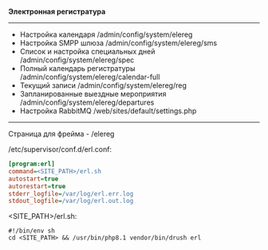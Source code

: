 **Электронная регистратура**

--------------------------------------------
* Настройка календаря /admin/config/system/elereg
* Настройка SMPP шлюза /admin/config/system/elereg/sms
* Список и настройка специальных дней /admin/config/system/elereg/spec
* Полный календарь регистратуры /admin/config/system/elereg/calendar-full
* Текущий записи /admin/config/system/elereg/reg
* Запланированные выездные мероприятия /admin/config/system/elereg/departures
* Настройка RabbitMQ /web/sites/default/settings.php
--------------------------------------------
Страница для фрейма - /elereg

/etc/supervisor/conf.d/erl.conf:
```ini
[program:erl]
command=<SITE_PATH>/erl.sh
autostart=true
autorestart=true
stderr_logfile=/var/log/erl.err.log
stdout_logfile=/var/log/erl.out.log
```

<SITE_PATH>/erl.sh:
```shell
#!/bin/env sh
cd <SITE_PATH> && /usr/bin/php8.1 vendor/bin/drush erl
```
